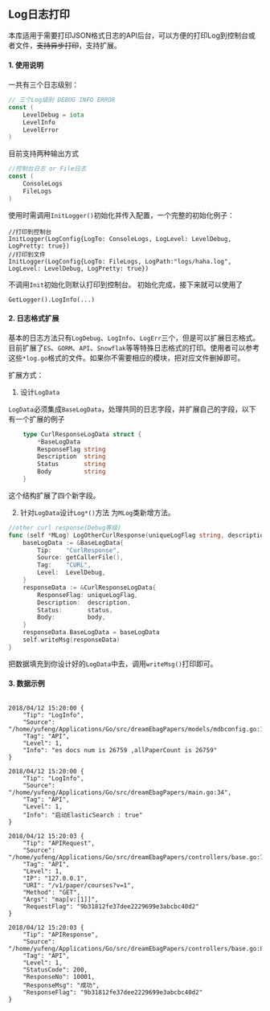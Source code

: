 Log日志打印
-------

本库适用于需要打印JSON格式日志的API后台，可以方便的打印Log到控制台或者文件，~~支持异步打印~~，支持扩展。

#### 1. 使用说明

一共有三个日志级别：
```go
// 三个Log级别 DEBUG INFO ERROR
const (
	LevelDebug = iota
	LevelInfo
	LevelError
)
```
目前支持两种输出方式
```go
//控制台日志 or File日志
const (
	ConsoleLogs
	FileLogs
)
```
使用时需调用```InitLogger()```初始化并传入配置，一个完整的初始化例子：
```
//打印到控制台
InitLogger(LogConfig{LogTo: ConsoleLogs, LogLevel: LevelDebug, LogPretty: true})
//打印到文件
InitLogger(LogConfig{LogTo: FileLogs, LogPath:"logs/haha.log", LogLevel: LevelDebug, LogPretty: true})
```
不调用`Init`初始化则默认打印到控制台。
初始化完成，接下来就可以使用了
```
GetLogger().LogInfo(...)
```

#### 2. 日志格式扩展
基本的日志方法只有`LogDebug`、`LogInfo`、`LogErr`三个，但是可以扩展日志格式。
目前扩展了`ES`、`GORM`、`API`、`Snowflak`等等特殊日志格式的打印。使用者可以参考这些`*log.go`格式的文件。如果你不需要相应的模块，把对应文件删掉即可。

扩展方式：
1. 设计`LogData`

`LogData`必须集成`BaseLogData`，处理共同的日志字段，并扩展自己的字段，以下有一个扩展的例子

```go
    type CurlResponseLogData struct {
    	*BaseLogData
    	ResponseFlag string
    	Description  string
    	Status       string
    	Body         string
    }
```
这个结构扩展了四个新字段。

2. 针对`LogData`设计`Log*()`方法
为`MLog`类新增方法。

```go
//other curl response(Debug等级)
func (self *MLog) LogOtherCurlResponse(uniqueLogFlag string, description string, body string, status string) {
	baseLogData := &BaseLogData{
		Tip:    "CurlResponse",
		Source: getCallerFile(),
		Tag:    "CURL",
		Level:  LevelDebug,
	}
	responseData := &CurlResponseLogData{
		ResponseFlag: uniqueLogFlag,
		Description:  description,
		Status:       status,
		Body:         body,
	}
	responseData.BaseLogData = baseLogData
	self.writeMsg(responseData)
}
```
把数据填充到你设计好的`LogData`中去，调用`writeMsg()`打印即可。

#### 3. 数据示例

```

2018/04/12 15:20:00 {
    "Tip": "LogInfo",
    "Source": "/home/yufeng/Applications/Go/src/dreamEbagPapers/models/mdbconfig.go:191",
    "Tag": "API",
    "Level": 1,
    "Info": "es docs num is 26759 ,allPaperCount is 26759"
}

2018/04/12 15:20:00 {
    "Tip": "LogInfo",
    "Source": "/home/yufeng/Applications/Go/src/dreamEbagPapers/main.go:34",
    "Tag": "API",
    "Level": 1,
    "Info": "启动ElasticSearch : true"
}

2018/04/12 15:20:03 {
    "Tip": "APIRequest",
    "Source": "/home/yufeng/Applications/Go/src/dreamEbagPapers/controllers/base.go:76",
    "Tag": "API",
    "Level": 1,
    "IP": "127.0.0.1",
    "URI": "/v1/paper/courses?v=1",
    "Method": "GET",
    "Args": "map[v:[1]]",
    "RequestFlag": "9b31812fe37dee2229699e3abcbc40d2"
}

2018/04/12 15:20:03 {
    "Tip": "APIResponse",
    "Source": "/home/yufeng/Applications/Go/src/dreamEbagPapers/controllers/base.go:81",
    "Tag": "API",
    "Level": 1,
    "StatusCode": 200,
    "ResponseNo": 10001,
    "ResponseMsg": "成功",
    "ResponseFlag": "9b31812fe37dee2229699e3abcbc40d2"
}

```








